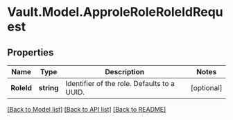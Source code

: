 # Vault.Model.ApproleRoleRoleIdRequest

## Properties

Name | Type | Description | Notes
------------ | ------------- | ------------- | -------------
**RoleId** | **string** | Identifier of the role. Defaults to a UUID. | [optional] 

[[Back to Model list]](../README.md#documentation-for-models) [[Back to API list]](../README.md#documentation-for-api-endpoints) [[Back to README]](../README.md)

